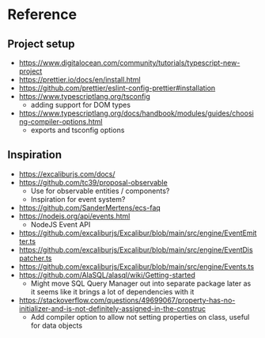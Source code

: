 # Reference

## Project setup
- https://www.digitalocean.com/community/tutorials/typescript-new-project
- https://prettier.io/docs/en/install.html
- https://github.com/prettier/eslint-config-prettier#installation
- https://www.typescriptlang.org/tsconfig
    - adding support for DOM types
- https://www.typescriptlang.org/docs/handbook/modules/guides/choosing-compiler-options.html
    - exports and tsconfig options

## Inspiration
- https://excaliburjs.com/docs/
- https://github.com/tc39/proposal-observable
    - Use for observable entities / components?
    - Inspiration for event system?
- https://github.com/SanderMertens/ecs-faq
- https://nodejs.org/api/events.html
    - NodeJS Event API
- https://github.com/excaliburjs/Excalibur/blob/main/src/engine/EventEmitter.ts
- https://github.com/excaliburjs/Excalibur/blob/main/src/engine/EventDispatcher.ts
- https://github.com/excaliburjs/Excalibur/blob/main/src/engine/Events.ts
- https://github.com/AlaSQL/alasql/wiki/Getting-started
    - Might move SQL Query Manager out into separate package later as it seems like it brings a lot of dependencies with it
- https://stackoverflow.com/questions/49699067/property-has-no-initializer-and-is-not-definitely-assigned-in-the-construc
    - Add compiler option to allow not setting properties on class, useful for data objects
